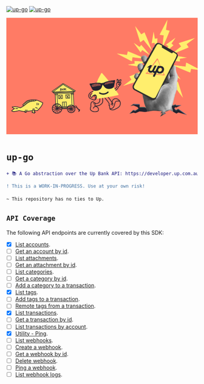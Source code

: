 <!-- markdownlint-disable MD041 MD010 -->
[![up-go](https://github.com/jmpa-io/up-go/actions/workflows/cicd.yml/badge.svg)](https://github.com/jmpa-io/up-go/actions/workflows/cicd.yml)
[![up-go](https://github.com/jmpa-io/up-go/actions/workflows/README.yml/badge.svg)](https://github.com/jmpa-io/up-go/actions/workflows/README.yml)

<p align="center">
  <img src="docs/logo.png"/>
</p>

# `up-go`

```diff
+ 📚 A Go abstraction over the Up Bank API: https://developer.up.com.au/docs.

! This is a WORK-IN-PROGRESS. Use at your own risk!

~ This repository has no ties to Up.
```

## `API Coverage`

The following API endpoints are currently covered by this SDK:

- [x] [List accounts](https://developer.up.com.au/#get_accounts).
- [ ] [Get an account by id](https://developer.up.com.au/#get_accounts_id).
- [ ] [List attachments](https://developer.up.com.au/#get_attachments).
- [ ] [Get an attachment by id](https://developer.up.com.au/#get_attachments_id).
- [ ] [List categories](https://developer.up.com.au/#get_categories).
- [ ] [Get a category by id](https://developer.up.com.au/#get_categories).
- [ ] [Add a category to a transaction](https://developer.up.com.au/#patch_transactions_transactionId_relationships_category).
- [x] [List tags](https://developer.up.com.au/#get_tags).
- [ ] [Add tags to a transaction](https://developer.up.com.au/#post_transactions_transactionId_relationships_tags).
- [ ] [Remote tags from a transaction](https://developer.up.com.au/#delete_transactions_transactionId_relationships_tags).
- [x] [List transactions](https://developer.up.com.au/#get_transactions).
- [ ] [Get a transaction by id](https://developer.up.com.au/#get_transactions_id).
- [ ] [List transactions by account](https://developer.up.com.au/#get_accounts_accountId_transactions).
- [x] [Utility - Ping](https://developer.up.com.au/#get_util_ping).
- [ ] [List webhooks](https://developer.up.com.au/#get_webhooks).
- [ ] [Create a webhook](https://developer.up.com.au/#post_webhooks).
- [ ] [Get a webhook by id](https://developer.up.com.au/#get_webhooks_id).
- [ ] [Delete webhook](https://developer.up.com.au/#delete_webhooks_id).
- [ ] [Ping a webhook](https://developer.up.com.au/#post_webhooks_webhookId_ping).
- [ ] [List webhook logs](https://developer.up.com.au/#get_webhooks_webhookId_logs).
